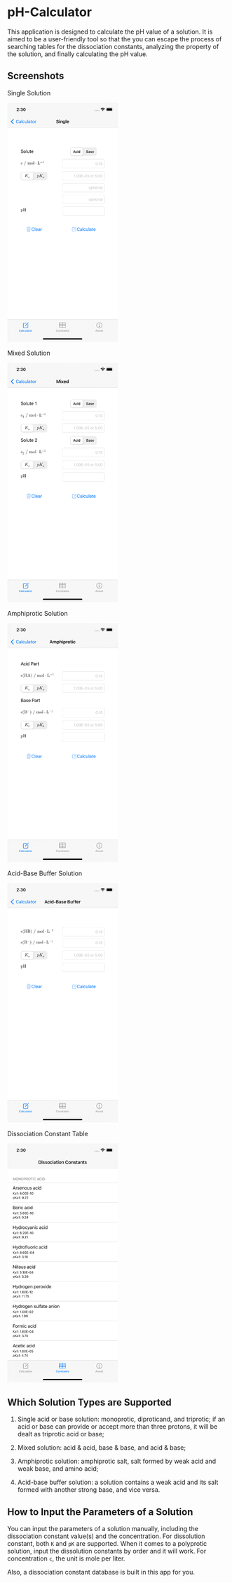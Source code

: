 # pH-Calculator

This application is designed to calculate the pH value of a solution. It is aimed to be a user-friendly tool so that the you can escape the process of searching tables for the dissociation constants, analyzing the property of the solution, and finally calculating the pH value.



## Screenshots

Single Solution

<img src="https://github.com/mizu-bai/pH-Calculator/raw/master/README.assets/Simulator%20Screen%20Shot%20-%20iPhone%2011%20-%202021-03-30%20at%2014.30.07.png" width="50%">

Mixed Solution

<img src="https://github.com/mizu-bai/pH-Calculator/raw/master/README.assets/Simulator%20Screen%20Shot%20-%20iPhone%2011%20-%202021-03-30%20at%2014.30.09.png" width="50%">

Amphiprotic Solution

<img src="https://github.com/mizu-bai/pH-Calculator/raw/master/README.assets/Simulator%20Screen%20Shot%20-%20iPhone%2011%20-%202021-03-30%20at%2014.30.12.png" width="50%">

Acid-Base Buffer Solution

<img src="https://github.com/mizu-bai/pH-Calculator/raw/master/README.assets/Simulator%20Screen%20Shot%20-%20iPhone%2011%20-%202021-03-30%20at%2014.30.16.png" width="50%">

Dissociation Constant Table

<img src="https://github.com/mizu-bai/pH-Calculator/raw/master/README.assets/Simulator%20Screen%20Shot%20-%20iPhone%2011%20-%202021-03-30%20at%2014.30.20.png" width="50%">

## Which Solution Types are Supported

1. Single acid or base solution: monoprotic, diproticand, and triprotic; if an acid or base can provide or accept more than three protons, it will be dealt as triprotic acid or base;

2. Mixed solution: acid & acid, base & base, and acid & base;

3. Amphiprotic solution: amphiprotic salt, salt formed by weak acid and weak base, and amino acid;

4. Acid-base buffer solution: a solution contains a  weak acid and its salt formed with another strong base, and vice versa.

## How to Input the Parameters of a Solution

You can input the parameters of a solution manually, including the dissociation constant value(s) and the concentration. For dissolution constant, both `K` and `pK` are supported. When it comes to a polyprotic solution, input the dissolution constants by order and it will work. For concentration `c`, the unit is mole per liter.

Also, a dissociation constant database is built in this app for you.
